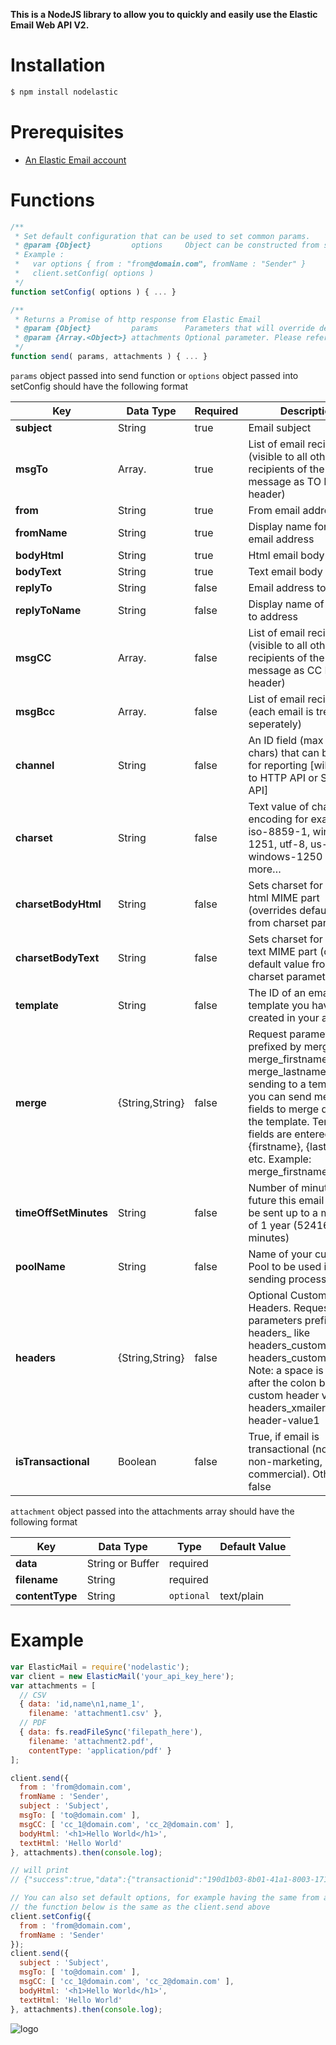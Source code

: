 **This is a NodeJS library to allow you to quickly and easily use the Elastic Email Web API V2.**

# Installation #
```sh
$ npm install nodelastic
```

# Prerequisites #
* [An Elastic Email account](https://elasticemail.com/account/)

# Functions #
```js
/**
 * Set default configuration that can be used to set common params.
 * @param {Object}         options     Object can be constructed from send parameters
 * Example : 
 *   var options { from : "from@domain.com", fromName : "Sender" }
 *   client.setConfig( options )
 */
function setConfig( options ) { ... }

/**
 * Returns a Promise of http response from Elastic Email
 * @param {Object}         params      Parameters that will override default configuration set in setConfig
 * @param {Array.<Object>} attachments Optional parameter. Please refer to the table below for more details.
 */
function send( params, attachments ) { ... }
```

`params` object passed into send function or `options` object passed into setConfig should have the following format 

| Key | Data Type | Required | Description |
| ------ | ------ | ---- | ------------|
| **subject** | String | true | Email subject |
| **msgTo** | Array.<String> | true | List of email recipients (visible to all other recipients of the message as TO MIME header) |
| **from** | String | true | From email address |
| **fromName** | String | true | Display name for from email address |
| **bodyHtml** | String | true | Html email body |
| **bodyText** | String | true | Text email body |
| **replyTo** | String | false | Email address to reply to |
| **replyToName** | String | false | Display name of the reply to address |
| **msgCC** | Array.<String> | false | List of email recipients (visible to all other recipients of the message as CC MIME header) |
| **msgBcc** | Array.<String> | false | List of email recipients (each email is treated seperately) |
| **channel** | String | false | An ID field (max 191 chars) that can be used for reporting [will default to HTTP API or SMTP API] |
| **charset** | String | false | Text value of charset encoding for example: iso-8859-1, windows-1251, utf-8, us-ascii, windows-1250 and more… |
| **charsetBodyHtml** | String | false | Sets charset for body html MIME part (overrides default value from charset parameter) |
| **charsetBodyText** | String | false | Sets charset for body text MIME part (overrides default value from charset parameter) |
| **template** | String | false | The ID of an email template you have created in your account |
| **merge** | {String,String} | false | Request parameters prefixed by merge_ like merge_firstname, merge_lastname. If sending to a template you can send merge_ fields to merge data with the template. Template fields are entered with {firstname}, {lastname} etc. Example: merge_firstname=John |
| **timeOffSetMinutes** | String | false | Number of minutes in the future this email should be sent up to a maximum of 1 year (524160 minutes) |
| **poolName** | String | false | Name of your custom IP Pool to be used in the sending process |
| **headers** | {String,String} | false | Optional Custom Headers. Request parameters prefixed by headers_ like headers_customheader1, headers_customheader2. Note: a space is required after the colon before the custom header value. headers_xmailer=xmailer: header-value1 |
| **isTransactional** | Boolean | false | True, if email is transactional (non-bulk, non-marketing, non-commercial). Otherwise, false |

`attachment` object passed into the attachments array should have the following format 

| Key | Data Type | Type | Default Value |
| ------ | ------ | ---- | ------------- |
| **data** | String or Buffer | required | |
| **filename** | String | required | |
| **contentType** | String | `optional` | text/plain |


# Example #
```js
var ElasticMail = require('nodelastic');
var client = new ElasticMail('your_api_key_here');
var attachments = [ 
  // CSV
  { data: 'id,name\n1,name_1',
    filename: 'attachment1.csv' },
  // PDF
  { data: fs.readFileSync('filepath_here'),
    filename: 'attachment2.pdf',
    contentType: 'application/pdf' } 
];

client.send({
  from : 'from@domain.com',
  fromName : 'Sender',
  subject : 'Subject',
  msgTo: [ 'to@domain.com' ],
  msgCC: [ 'cc_1@domain.com', 'cc_2@domain.com' ],
  bodyHtml: '<h1>Hello World</h1>',
  textHtml: 'Hello World'
}, attachments).then(console.log);

// will print 
// {"success":true,"data":{"transactionid":"190d1b03-8b01-41a1-8003-17181c1719b0","messageid":"ilXf1Nm38mxuxemecfdbvw2"}}

// You can also set default options, for example having the same from and the name of the sender
// the function below is the same as the client.send above
client.setConfig({
  from : 'from@domain.com',
  fromName : 'Sender'
});
client.send({
  subject : 'Subject',
  msgTo: [ 'to@domain.com' ],
  msgCC: [ 'cc_1@domain.com', 'cc_2@domain.com' ],
  bodyHtml: '<h1>Hello World</h1>',
  textHtml: 'Hello World'
}, attachments).then(console.log);
```


![logo](https://elasticemail.com/files/ee_200x200.png)